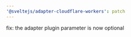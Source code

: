 ```yaml
---
'@sveltejs/adapter-cloudflare-workers': patch
---
```


fix: the adapter plugin parameter is now optional
